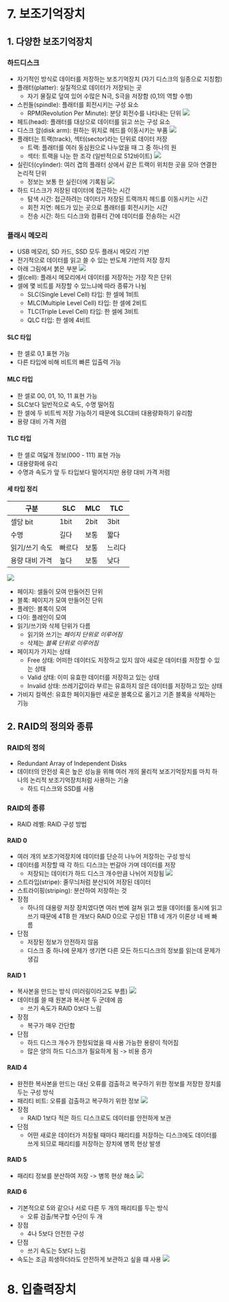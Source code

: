 # 7. 보조기억장치
## 1. 다양한 보조기억장치
### 하드디스크
- 자기적인 방식로 데이터를 저장하는 보조기억장치 (자기 디스크의 일종으로 지칭함)
- 플래터(platter): 실질적으로 데이터가 저장되는 곳
	- 자기 물질로 덮여 있어 수많은 N극, S극을 저장함 (0,1의 역할 수행)
- 스핀들(spindle): 플래터를 회전시키는 구성 요소
	- RPM(Revolution Per Minute): 분당 회전수를 나타내는 단위
![](../../img/250318_1.png)
- 헤드(head): 플래터를 대상으로 데이터를 읽고 쓰는 구성 요소
- 디스크 암(disk arm): 원하는 위치로 헤드를 이동시키는 부품
![](../../img/250318_2.png)
- 플래터는 트랙(track), 섹터(sector)라는 단위로 데이터 저장
	- 트랙: 플래터를 여러 동심원으로 나누었을 때 그 중 하나의 원
	- 섹터: 트랙을 나눈 한 조각 (일반적으로 512바이트)
![](../../img/250318_3.png)
- 실린더(cylinder): 여러 겹의 플래터 상에서 같은 트랙이 위치한 곳을 모아 연결한 논리적 단위
	- 정보는 보통 한 실린더에 기록됨
![](../../img/250318_4.png)
- 하드 디스크가 저장된 데이터에 접근하는 시간
	- 탐색 시간: 접근하려는 데이터가 저장된 트랙까지 헤드를 이동시키는 시간
	- 회전 지연: 헤드가 있는 곳으로 플래터를 회전시키는 시간
	- 전송 시간: 하드 디스크와 컴퓨터 간에 데이터를 전송하는 시간
### 플래시 메모리
- USB 메모리, SD 카드, SSD 모두 플래시 메모리 기반
- 전기적으로 데이터를 읽고 쓸 수 있는 반도체 기반의 저장 장치
- 아래 그림에서 붉은 부분
![](../../img/250318_5.png)
- 셀(cell): 플래시 메모리에서 데이터를 저장하는 가장 작은 단위
- 셀에 몇 비트를 저장할 수 있느냐에 따라 종류가 나뉨
	- SLC(Single Level Cell) 타입: 한 셀에 1비트
	- MLC(Multiple Level Cell) 타입: 한 셀에 2비트
	- TLC(Triple Level Cell) 타입: 한 셀에 3비트
	- QLC 타입: 한 셀에 4비트
#### SLC 타입
- 한 셀로 0,1 표현 가능
- 다른 타입에 비해 비트의 빠른 입출력 가능
#### MLC 타입
- 한 셀로 00, 01, 10, 11 표현 가능
- SLC보다 일반적으로 속도, 수명 떨어짐
- 한 셀에 두 비트씩 저장 가능하기 때문에 SLC대비 대용량화하기 유리함
- 용량 대비 가격 저렴
#### TLC 타입
- 한 셀로 여덟개 정보(000 - 111) 표현 가능
- 대용량화에 유리
- 수명과 속도가 앞 두 타입보다 떨어지지만 용량 대비 가격 저렴
#### 세 타입 정리
| 구분       | SLC  | MLC  | TLC  |
| -------- | ---- | ---- | ---- |
| 셀당 bit   | 1bit | 2bit | 3bit |
| 수명       | 길다   | 보통   | 짧다   |
| 읽기/쓰기 속도 | 빠르다  | 보통   | 느리다  |
| 용량 대비 가격 | 높다   | 보통   | 낮다   |
![](../../img/250318_6.png)
- 페이지: 셀들이 모여 만들어진 단위
- 블록: 페이지가 모여 만들어진 단위
- 플레인: 블록이 모여
- 다이: 플레인이 모여
- 읽기/쓰기와 삭제 단위가 다름
	- 읽기와 쓰기는 *페이지 단위로 이루어짐*
	- 삭제는 *블록 단위로 이루어짐*
- 페이지가 가지는 상태
	- Free 상태: 어떠한 데이터도 저장하고 있지 않아 새로운 데이터를 저장할 수 있는 상태
	- Valid 상태: 이미 유효한 데이터를 저장하고 있는 상태
	- Invalid 상태: 쓰레기값이라 부르는 유효하지 않은 데이터를 저장하고 있는 상태
- 가비지 컬렉션: 유효한 페이지들만 새로운 블록으로 옮기고 기존 블록을 삭제하는 기능
## 2. RAID의 정의와 종류
### RAID의 정의
- Redundant Array of Independent Disks
- 데이터의 안전성 혹은 높은 성능을 위해 여러 개의 물리적 보조기억장치를 마치 하나의 논리적 보조기억장치처럼 사용하는 기술
	- 하드 디스크와 SSD를 사용
### RAID의 종류
- RAID 레벨: RAID 구성 방법
#### RAID 0
- 여러 개의 보조기억장치에 데이터를 단순히 나누어 저장하는 구성 방식
- 데이터를 저장할 때 각 하드 디스크는 번갈아 가며 데이터를 저장
	- 저장되는 데이터가 하드 디스크 개수만큼 나뉘어 저장됨
![](../../img/250318_7.png)
- 스트라입(stripe): 줄무늬처럼 분산되어 저장된 데이터
- 스트라이핑(striping): 분산하여 저장하는 것
- 장점
	- 하나의 대용량 저장 장치였다면 여러 번에 걸쳐 읽고 썼을 데이터를 동시에 읽고 쓰기 때문에 4TB 한 개보다 RAID 0으로 구성된 1TB 네 개가 이론상 네 배 빠름
- 단점
	- 저장된 정보가 안전하지 않음
	- 디스크 중 하나에 문제가 생기면 다른 모든 하드디스크의 정보를 읽는데 문제가 생김
#### RAID 1
- 복사본을 만드는 방식 (미러링이라고도 부름)
![](../../img/250318_8.png)
- 데이터를 쓸 때 원본과 복사본 두 군데에 씀
	- 쓰기 속도가 RAID 0보다 느림
- 장점
	- 복구가 매우 간단함
- 단점
	- 하드 디스크 개수가 한정되었을 때 사용 가능한 용량이 적어짐
	- 많은 양의 하드 디스크가 필요하게 됨 -> 비용 증가
#### RAID 4
- 완전한 복사본을 만드는 대신 오류를 검출하고 복구하기 위한 정보를 저장한 장치를 두는 구성 방식
- 패리티 비트: 오류를 검출하고 복구하기 위한 정보
![](../../img/250318_9.png)
- 장점
	- RAID 1보다 적은 하드 디스크로도 데이터를 안전하게 보관
- 단점
	- 어떤 새로운 데이터가 저장될 때마다 패리티를 저장하는 디스크에도 데이터를 쓰게 되므로 패리티를 저장하는 장치에 병목 현상 발생
#### RAID 5
- 패리티 정보를 분산하여 저장 -> 병목 현상 해소
![](../../img/250318_10.png)
#### RAID 6
- 기본적으로 5와 같으나 서로 다른 두 개의 패리티를 두는 방식
	- 오류 검출/복구할 수단이 두 개
- 장점
	- 4나 5보다 안전한 구성
- 단점
	- 쓰기 속도는 5보다 느림
- 속도는 조금 희생하더라도 안전하게 보관하고 싶을 떄 사용
![](../../img/250318_11.png)
# 8. 입출력장치
